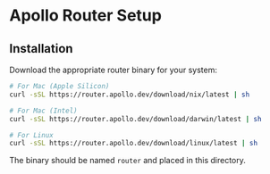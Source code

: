 # Apollo Router Setup

## Installation

Download the appropriate router binary for your system:

```bash
# For Mac (Apple Silicon)
curl -sSL https://router.apollo.dev/download/nix/latest | sh

# For Mac (Intel)
curl -sSL https://router.apollo.dev/download/darwin/latest | sh

# For Linux
curl -sSL https://router.apollo.dev/download/linux/latest | sh
```

The binary should be named `router` and placed in this directory. 